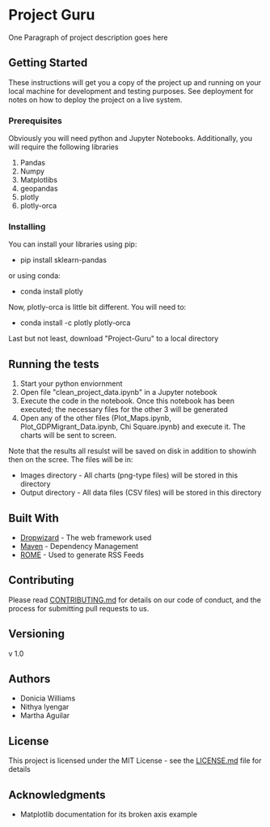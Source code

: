 # Project Guru

One Paragraph of project description goes here

## Getting Started

These instructions will get you a copy of the project up and running on your local machine for development and testing purposes. See deployment for notes on how to deploy the project on a live system.

### Prerequisites

Obviously you will need python and Jupyter Notebooks. Additionally, you will require the following libraries

1. Pandas
2. Numpy
3. Matplotlibs
4. geopandas
5. plotly
6. plotly-orca


### Installing

You can install your libraries using  pip:
* pip install sklearn-pandas
	
or using conda:
* conda install plotly

Now, plotly-orca is little bit different. You will need to:
* conda install -c plotly plotly-orca

Last but not least, download "Project-Guru" to a local directory

## Running the tests

1. Start your python enviornment
2. Open file "clean_project_data.ipynb" in a Jupyter notebook
3. Execute the code in the notebook. Once this notebook has been executed; the necessary files for the other 3 will be generated
4. Open any of the other files (Plot_Maps.ipynb, Plot_GDPMigrant_Data.ipynb, Chi Square.ipynb) and execute it. The charts will be sent to screen.

Note that the results all resulst will be saved on disk in addition to showinh then on the scree. The files will be in:
* Images directory - All charts (png-type files) will be stored in this directory
* Output directory - All data files (CSV files) will be stored in this directory


## Built With

* [Dropwizard](http://www.dropwizard.io/1.0.2/docs/) - The web framework used
* [Maven](https://maven.apache.org/) - Dependency Management
* [ROME](https://rometools.github.io/rome/) - Used to generate RSS Feeds

## Contributing

Please read [CONTRIBUTING.md](https://gist.github.com/PurpleBooth/b24679402957c63ec426) for details on our code of conduct, and the process for submitting pull requests to us.

## Versioning

v 1.0

## Authors

* Donicia Williams
* Nithya Iyengar
* Martha Aguilar

## License

This project is licensed under the MIT License - see the [LICENSE.md](LICENSE.md) file for details

## Acknowledgments

* Matplotlib documentation for its broken axis example

